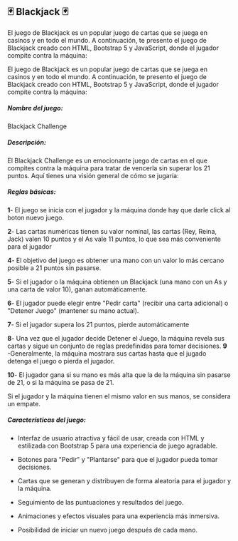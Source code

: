 ## 🃏 Blackjack 🃏

El juego de Blackjack es un popular juego de cartas que se juega en casinos y en todo el mundo. A continuación, te presento el
juego de Blackjack creado con HTML, Bootstrap 5 y JavaScript, donde el jugador compite contra la máquina:

El juego de Blackjack es un popular juego de cartas que se juega en casinos y en todo el mundo. A continuación, te presento el
juego de Blackjack creado con HTML, Bootstrap 5 y JavaScript, donde el jugador compite contra la máquina:

##### Nombre del juego: 

Blackjack Challenge 

##### Descripción:

El Blackjack Challenge es un emocionante juego de cartas en el que compites contra la máquina para tratar de vencerla sin superar los 21 puntos.  Aquí tienes una visión general de cómo se jugaría:

##### Reglas básicas:

**1**- El juego se inicia con el jugador y la máquina donde hay que darle click al boton nuevo juego.

**2**- Las cartas numéricas tienen su valor nominal, las cartas  (Rey, Reina, Jack) valen 10 puntos y el As  vale 11 puntos,  lo que sea más conveniente para el jugador

**4**- El objetivo del juego es obtener una mano con un valor lo más cercano posible a 21 puntos sin pasarse.

**5**- Si el jugador o la máquina obtienen un Blackjack (una mano con un As y una carta de valor 10), ganan automáticamente.

**6**- El jugador puede elegir entre "Pedir carta" (recibir una carta adicional) o "Detener Juego" (mantener su mano actual).

**7**- Si el jugador supera los 21 puntos, pierde automáticamente 

**8**- Una vez que el jugador decide Detener el Juego, la máquina revela sus cartas y sigue un conjunto de reglas predefinidas para tomar decisiones.
 **9** -Generalmente, la máquina mostrara sus cartas hasta que el jugado detenga el juego o pierda el jugador.

**10**- El jugador gana si su mano es más alta que la de la máquina sin pasarse de 21, o si la máquina se pasa de 21.

Si el jugador y la máquina tienen el mismo valor en sus manos, se considera un empate.

##### Características del juego:

* Interfaz de usuario atractiva y fácil de usar, creada con HTML y estilizada con Bootstrap 5 para una experiencia de juego agradable.

* Botones para "Pedir" y "Plantarse" para que el jugador pueda tomar decisiones.

* Cartas que se generan y distribuyen de forma aleatoria para el jugador y la máquina.

* Seguimiento de las puntuaciones y resultados del juego.

* Animaciones y efectos visuales para una experiencia más inmersiva.

* Posibilidad de iniciar un nuevo juego después de cada mano.

